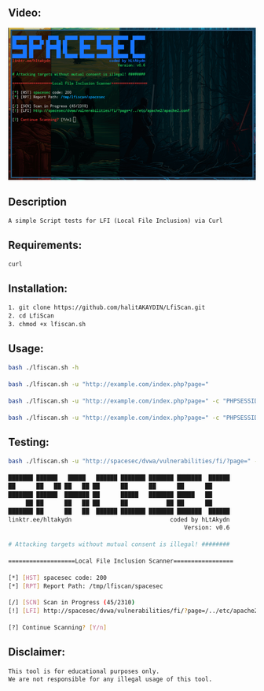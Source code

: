 ## Video:
[![2022-05-12-20:38:15.png](https://raw.githubusercontent.com/halitAKAYDIN/LfiScan/main/2022-05-12-20%3A38%3A15.png)](https://youtu.be/r-R5ot_tOQs "LFI Scanner")

## Description
```
A simple Script tests for LFI (Local File Inclusion) via Curl 
```

## Requirements:
```
curl
```

## Installation:
```bash
1. git clone https://github.com/halitAKAYDIN/LfiScan.git
2. cd LfiScan
3. chmod +x lfiscan.sh
```

## Usage:
```bash
bash ./lfiscan.sh -h

bash ./lfiscan.sh -u "http://example.com/index.php?page=" 

bash ./lfiscan.sh -u "http://example.com/index.php?page=" -c "PHPSESSID=;" -w wordlist.txt

bash ./lfiscan.sh -u "http://example.com/index.php?page=" -c "PHPSESSID=;" -w wordlist.txt -t 5
```

## Testing:
```bash
bash ./lfiscan.sh -u "http://spacesec/dvwa/vulnerabilities/fi/?page=" -c "PHPSESSID=0lkh0q867sv9sv8n7156a06i9e; security=low" -w linux.txt -t 3

███████ ██████   █████   ██████ ███████ ███████ ███████  ██████ 
██      ██   ██ ██   ██ ██      ██      ██      ██      ██      
███████ ██████  ███████ ██      █████   ███████ █████   ██      
     ██ ██      ██   ██ ██      ██           ██ ██      ██      
███████ ██      ██   ██  ██████ ███████ ███████ ███████  ██████
linktr.ee/hltakydn                            coded by hLtAkydn
                                                  Version: v0.6

# Attacking targets without mutual consent is illegal! ########

===================Local File Inclusion Scanner=================

[*] [HST] spacesec code: 200
[*] [RPT] Report Path: /tmp/lfiscan/spacesec

[/] [SCN] Scan in Progress (45/2310)
[!] [LFI] http://spacesec/dvwa/vulnerabilities/fi/?page=/../etc/apache2/apache2.conf

[?] Continue Scanning? [Y/n] 
```

## Disclaimer:
```
This tool is for educational purposes only.
We are not responsible for any illegal usage of this tool.
```
